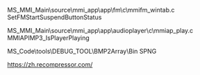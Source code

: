 MS_MMI_Main\source\mmi_app\app\fm\c\mmifm_wintab.c
SetFMStartSuspendButtonStatus

MS_MMI_Main\source\mmi_app\app\audioplayer\c\mmiap_play.c
MMIAPIMP3_IsPlayerPlaying

MS_Code\tools\DEBUG_TOOL\BMP2Array\Bin
SPNG

https://zh.recompressor.com/
